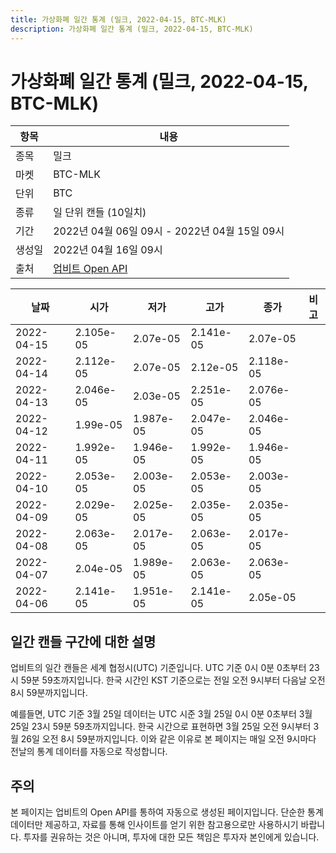 ```yaml
---
title: 가상화폐 일간 통계 (밀크, 2022-04-15, BTC-MLK)
description: 가상화폐 일간 통계 (밀크, 2022-04-15, BTC-MLK)
---
```



가상화폐 일간 통계 (밀크, 2022-04-15, BTC-MLK)
===

|항목|내용|
|--|--|
|종목|밀크|
|마켓|BTC-MLK|
|단위|BTC|
|종류|일 단위 캔들 (10일치)|
|기간|2022년 04월 06일 09시 - 2022년 04월 15일 09시|
|생성일|2022년 04월 16일 09시|
|출처|[업비트 Open API](https://docs.upbit.com)|


|날짜|시가|저가|고가|종가|비고|
|--|--|--|--|--|--|
|2022-04-15|2.105e-05|2.07e-05|2.141e-05|2.07e-05|    |
|2022-04-14|2.112e-05|2.07e-05|2.12e-05|2.118e-05|    |
|2022-04-13|2.046e-05|2.03e-05|2.251e-05|2.076e-05|    |
|2022-04-12|1.99e-05|1.987e-05|2.047e-05|2.046e-05|    |
|2022-04-11|1.992e-05|1.946e-05|1.992e-05|1.946e-05|    |
|2022-04-10|2.053e-05|2.003e-05|2.053e-05|2.003e-05|    |
|2022-04-09|2.029e-05|2.025e-05|2.035e-05|2.035e-05|    |
|2022-04-08|2.063e-05|2.017e-05|2.063e-05|2.017e-05|    |
|2022-04-07|2.04e-05|1.989e-05|2.063e-05|2.063e-05|    |
|2022-04-06|2.141e-05|1.951e-05|2.141e-05|2.05e-05|    |


일간 캔들 구간에 대한 설명
---


업비트의 일간 캔들은 세계 협정시(UTC) 기준입니다. 
UTC 기준 0시 0분 0초부터 23시 59분 59초까지입니다. 
한국 시간인 KST 기준으로는 전일 오전 9시부터 다음날 오전 8시 59분까지입니다. 


예를들면, UTC 기준 3월 25일 데이터는 UTC 시준 3월 25일 0시 0분 0초부터 3월 25일 23시 59분 59초까지입니다. 
한국 시간으로 표현하면 3월 25일 오전 9시부터 3월 26일 오전 8시 59분까지입니다. 
이와 같은 이유로 본 페이지는 매일 오전 9시마다 전날의 통계 데이터를 자동으로 작성합니다. 


주의
---


본 페이지는 업비트의 Open API를 통하여 자동으로 생성된 페이지입니다. 
단순한 통계 데이터만 제공하고, 자료를 통해 인사이트를 얻기 위한 참고용으로만 사용하시기 바랍니다. 
투자를 권유하는 것은 아니며, 투자에 대한 모든 책임은 투자자 본인에게 있습니다. 
